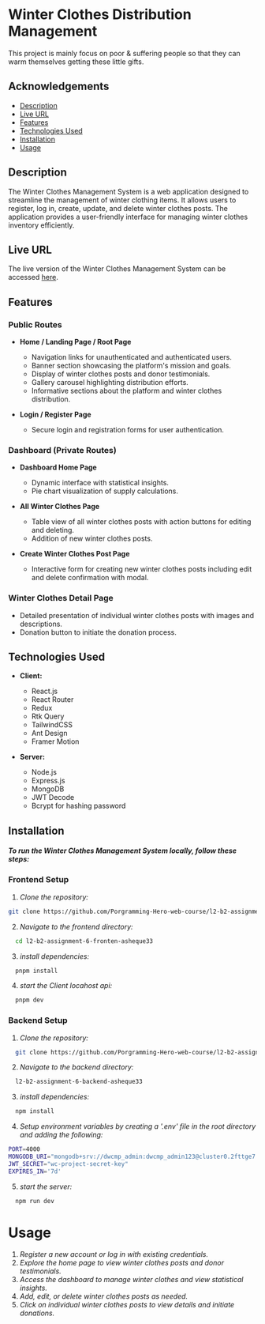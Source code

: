# Winter Clothes Distribution Management

This project is mainly focus on poor & suffering people so that they can warm themselves getting these little gifts.

## Acknowledgements

- [Description](#Description)
- [Live URL](#live-url)
- [Features](#features)
- [Technologies Used](#technologies-used)
- [Installation](#installation)
- [Usage](#usage)

## Description

The Winter Clothes Management System is a web application designed to streamline the management of winter clothing items. It allows users to register, log in, create, update, and delete winter clothes posts. The application provides a user-friendly interface for managing winter clothes inventory efficiently.

## Live URL

The live version of the Winter Clothes Management System can be accessed [here](https://example.com).

## Features

### Public Routes

- **Home / Landing Page / Root Page**

  - Navigation links for unauthenticated and authenticated users.
  - Banner section showcasing the platform's mission and goals.
  - Display of winter clothes posts and donor testimonials.
  - Gallery carousel highlighting distribution efforts.
  - Informative sections about the platform and winter clothes distribution.

- **Login / Register Page**
  - Secure login and registration forms for user authentication.

### Dashboard (Private Routes)

- **Dashboard Home Page**

  - Dynamic interface with statistical insights.
  - Pie chart visualization of supply calculations.

- **All Winter Clothes Page**

  - Table view of all winter clothes posts with action buttons for editing and deleting.
  - Addition of new winter clothes posts.

- **Create Winter Clothes Post Page**
  - Interactive form for creating new winter clothes posts including edit and delete confirmation with modal.

### Winter Clothes Detail Page

- Detailed presentation of individual winter clothes posts with images and descriptions.
- Donation button to initiate the donation process.

## Technologies Used

- **Client:**

  - React.js
  - React Router
  - Redux
  - Rtk Query
  - TailwindCSS
  - Ant Design
  - Framer Motion

- **Server:**
  - Node.js
  - Express.js
  - MongoDB
  - JWT Decode
  - Bcrypt for hashing password

## Installation

#### _To run the Winter Clothes Management System locally, follow these steps:_

### Frontend Setup

1. _Clone the repository:_

```bash
git clone https://github.com/Porgramming-Hero-web-course/l2-b2-assignment-6-fronten-asheque33.git
```

2. _Navigate to the frontend directory:_

```bash
  cd l2-b2-assignment-6-fronten-asheque33
```

3. _install dependencies:_

```bash
  pnpm install
```

4. _start the Client locahost api:_

```bash
  pnpm dev
```

### Backend Setup

1. _Clone the repository:_

```bash
  git clone https://github.com/Porgramming-Hero-web-course/l2-b2-assignment-6-backend-asheque33.git
```

2. _Navigate to the backend directory:_

```bash
  l2-b2-assignment-6-backend-asheque33
```

3. _install dependencies:_

```bash
  npm install
```

4. _Setup environment variables by creating a '.env' file in the root directory and adding the following:_

```bash
PORT=4000
MONGODB_URI="mongodb+srv://dwcmp_admin:dwcmp_admin123@cluster0.2fttge7.mongodb.net/wc-project?retryWrites=true&w=majority&appName=Cluster0"
JWT_SECRET="wc-project-secret-key"
EXPIRES_IN='7d'
```

5. _start the server:_

```bash
  npm run dev
```

# Usage

1. _Register a new account or log in with existing credentials._
2. _Explore the home page to view winter clothes posts and donor testimonials._
3. _Access the dashboard to manage winter clothes and view statistical insights._
4. _Add, edit, or delete winter clothes posts as needed._
5. _Click on individual winter clothes posts to view details and initiate donations._
